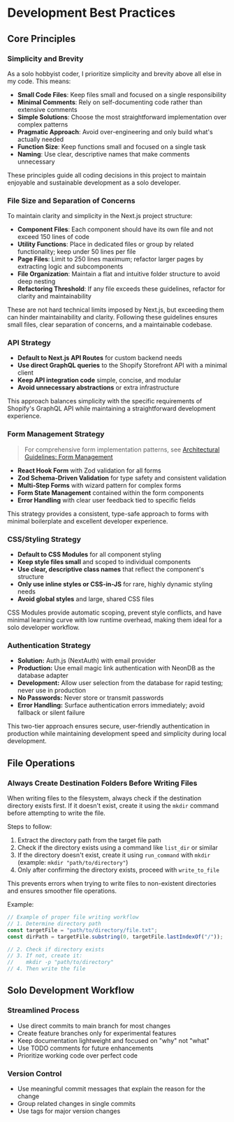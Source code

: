 # Development Best Practices

## Core Principles

### Simplicity and Brevity

As a solo hobbyist coder, I prioritize simplicity and brevity above all else in my code. This means:

- **Small Code Files**: Keep files small and focused on a single responsibility
- **Minimal Comments**: Rely on self-documenting code rather than extensive comments
- **Simple Solutions**: Choose the most straightforward implementation over complex patterns
- **Pragmatic Approach**: Avoid over-engineering and only build what's actually needed
- **Function Size**: Keep functions small and focused on a single task
- **Naming**: Use clear, descriptive names that make comments unnecessary

These principles guide all coding decisions in this project to maintain enjoyable and sustainable development as a solo developer.

### File Size and Separation of Concerns

To maintain clarity and simplicity in the Next.js project structure:

- **Component Files**: Each component should have its own file and not exceed 150 lines of code
- **Utility Functions**: Place in dedicated files or group by related functionality; keep under 50 lines per file
- **Page Files**: Limit to 250 lines maximum; refactor larger pages by extracting logic and subcomponents
- **File Organization**: Maintain a flat and intuitive folder structure to avoid deep nesting
- **Refactoring Threshold**: If any file exceeds these guidelines, refactor for clarity and maintainability

These are not hard technical limits imposed by Next.js, but exceeding them can hinder maintainability and clarity. Following these guidelines ensures small files, clear separation of concerns, and a maintainable codebase.

### API Strategy

- **Default to Next.js API Routes** for custom backend needs
- **Use direct GraphQL queries** to the Shopify Storefront API with a minimal client
- **Keep API integration code** simple, concise, and modular
- **Avoid unnecessary abstractions** or extra infrastructure

This approach balances simplicity with the specific requirements of Shopify's GraphQL API while maintaining a straightforward development experience.

### Form Management Strategy

> For comprehensive form implementation patterns, see [Architectural Guidelines: Form Management](./architectural-guidelines.md#form-management)

- **React Hook Form** with Zod validation for all forms
- **Zod Schema-Driven Validation** for type safety and consistent validation
- **Multi-Step Forms** with wizard pattern for complex forms
- **Form State Management** contained within the form components
- **Error Handling** with clear user feedback tied to specific fields

This strategy provides a consistent, type-safe approach to forms with minimal boilerplate and excellent developer experience.

### CSS/Styling Strategy

- **Default to CSS Modules** for all component styling
- **Keep style files small** and scoped to individual components
- **Use clear, descriptive class names** that reflect the component's structure
- **Only use inline styles or CSS-in-JS** for rare, highly dynamic styling needs
- **Avoid global styles** and large, shared CSS files

CSS Modules provide automatic scoping, prevent style conflicts, and have minimal learning curve with low runtime overhead, making them ideal for a solo developer workflow.

### Authentication Strategy

- **Solution:** Auth.js (NextAuth) with email provider
- **Production:** Use email magic link authentication with NeonDB as the database adapter
- **Development:** Allow user selection from the database for rapid testing; never use in production
- **No Passwords:** Never store or transmit passwords
- **Error Handling:** Surface authentication errors immediately; avoid fallback or silent failure

This two-tier approach ensures secure, user-friendly authentication in production while maintaining development speed and simplicity during local development.

## File Operations

### Always Create Destination Folders Before Writing Files

When writing files to the filesystem, always check if the destination directory exists first. If it doesn't exist, create it using the `mkdir` command before attempting to write the file.

Steps to follow:
1. Extract the directory path from the target file path
2. Check if the directory exists using a command like `list_dir` or similar
3. If the directory doesn't exist, create it using `run_command` with `mkdir` (example: `mkdir "path/to/directory"`)
4. Only after confirming the directory exists, proceed with `write_to_file`

This prevents errors when trying to write files to non-existent directories and ensures smoother file operations.

Example:
```javascript
// Example of proper file writing workflow
// 1. Determine directory path
const targetFile = "path/to/directory/file.txt";
const dirPath = targetFile.substring(0, targetFile.lastIndexOf("/"));

// 2. Check if directory exists 
// 3. If not, create it: 
//    mkdir -p "path/to/directory"
// 4. Then write the file
```

## Solo Development Workflow

### Streamlined Process

- Use direct commits to main branch for most changes
- Create feature branches only for experimental features
- Keep documentation lightweight and focused on "why" not "what"
- Use TODO comments for future enhancements
- Prioritize working code over perfect code

### Version Control

- Use meaningful commit messages that explain the reason for the change
- Group related changes in single commits
- Use tags for major version changes
